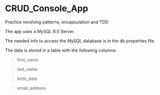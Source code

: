 # CRUD_Console_App

Practice revolving patterns, encapsulation and TDD

The app uses a MySQL 8.0 Server.

The needed info to access the MySQL database is in the db.properties file.

The data is stored in a table with the following columns:

>first_name

>last_name

>birth_date

>email_address
